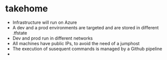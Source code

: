 # takehome

- Infrastructure will run on Azure
- A dev and a prod environments are targeted and are stored in different .tfstate
- Dev and prod run in different networks
- All machines have public IPs, to avoid the need of a jumphost
- The execution of susequent commands is managed by a Github pipeline
- 